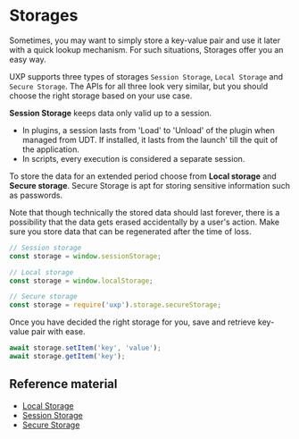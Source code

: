 # Storages

Sometimes, you may want to simply store a key-value pair and use it later with a quick lookup mechanism. For such situations, Storages offer you an easy way.

UXP supports three types of storages `Session Storage`, `Local Storage` and `Secure Storage`. The APIs for all three look very similar, but you should choose the right storage based on your use case.

**Session Storage** keeps data only valid up to a session.
- In plugins, a session lasts from 'Load' to 'Unload' of the plugin when managed from UDT. If installed, it lasts from the launch' till the quit of the application.
- In scripts, every execution is considered a separate session.

To store the data for an extended period choose from **Local storage** and **Secure storage**. Secure Storage is apt for storing sensitive information such as passwords.

<InlineAlert variant="info" slots="text"/>

Note that though technically the stored data should last forever, there is a possibility that the data gets erased accidentally by a user's action. Make sure you store data that can be regenerated after the time of loss.

```js
// Session storage
const storage = window.sessionStorage;
```

```js
// Local storage
const storage = window.localStorage;
```

```js
// Secure storage
const storage = require('uxp').storage.secureStorage;
```

Once you have decided the right storage for you, save and retrieve key-value pair with ease.
```js
await storage.setItem('key', 'value');
await storage.getItem('key');
```

<!-- // TODO Q: Any size constraints? -->

## Reference material
- [Local Storage](/indesign/uxp/reference/uxp-api/reference-js/Global%20Members/Data%20Storage/LocalStorage/)
- [Session Storage](/indesign/uxp/reference/uxp-api/reference-js/Global%20Members/Data%20Storage/SessionStorage/)
- [Secure Storage](/indesign/uxp/reference/uxp-api/reference-js/Modules/uxp/Key-Value%20Storage/SecureStorage/)